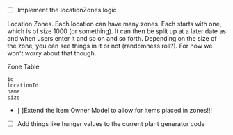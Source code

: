 - [ ] Implement the locationZones logic

Location Zones. Each location can have many zones. Each starts with one, which is of size 1000 (or something). It can then be split up at a later date as and when users enter it and so on and so forth. Depending on the size of the zone, you can see things in it or not (randomness roll?). For now we won't worry about that though.

Zone Table
```
id
locationId
name
size
```

- [ ]Extend the Item Owner Model to allow for items placed in zones!!!

- [ ] Add things like hunger values to the current plant generator code
